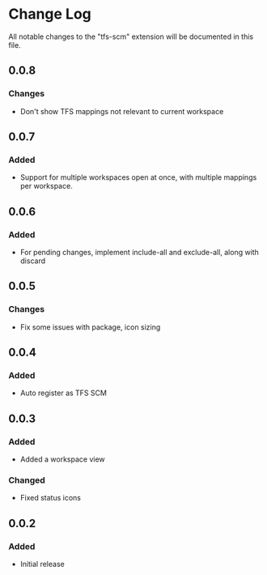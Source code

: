 # Change Log

All notable changes to the "tfs-scm" extension will be documented in this file.

## 0.0.8
### Changes
* Don't show TFS mappings not relevant to current workspace

## 0.0.7
### Added
* Support for multiple workspaces open at once, with multiple mappings per workspace.

## 0.0.6
### Added
* For pending changes, implement include-all and exclude-all, along with discard

## 0.0.5
### Changes
* Fix some issues with package, icon sizing

## 0.0.4
### Added
* Auto register as TFS SCM

## 0.0.3
### Added
- Added a workspace view
### Changed
- Fixed status icons

## 0.0.2
### Added
- Initial release
